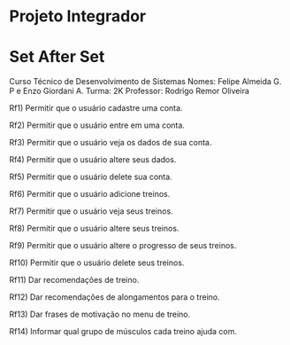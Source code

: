 # Projeto Integrador

# Set After Set

Curso Técnico de Desenvolvimento de Sistemas
Nomes: Felipe Almeida G. P e Enzo Giordani A.
Turma: 2K
Professor: Rodrigo Remor Oliveira


Rf1) Permitir que o usuário cadastre uma conta. 

Rf2) Permitir que o usuário entre em uma conta.

Rf3) Permitir que o usuário veja os dados de sua conta.

Rf4) Permitir que o usuário altere seus dados.

Rf5) Permitir que o usuário delete sua conta.

Rf6) Permitir que o usuário adicione treinos.

Rf7) Permitir que o usuário veja seus treinos.

Rf8) Permitir que o usuário altere seus treinos.

Rf9) Permitir que o usuário altere o progresso de seus treinos.

Rf10) Permitir que o usuário delete seus treinos.

Rf11) Dar recomendações de treino.

Rf12) Dar recomendações de alongamentos para o treino.

Rf13) Dar frases de motivação no menu de treino.

Rf14) Informar qual grupo de músculos cada treino ajuda com.


